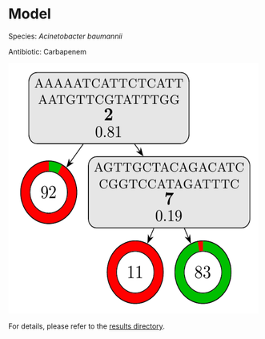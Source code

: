 
# Model

Species: *Acinetobacter baumannii*

Antibiotic: Carbapenem

<a href="./model.pdf"><img src="./model.png" width=500 height=500 /></a>

For details, please refer to the [results directory](../../../../../results/cart_b/acinetobacter%20baumannii/carbapenem/repeat_2/).

